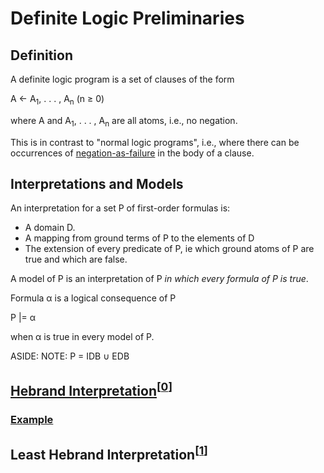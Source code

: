 # Definite Logic Preliminaries

## Definition

A definite logic program is a set of clauses of the form

A ← A<sub>1</sub>, . . . , A<sub>n</sub> (n ≥ 0)

where A and A<sub>1</sub>, . . . , A<sub>n</sub> are all atoms, i.e., no negation.

This is in contrast to "normal logic programs", i.e., where there can be occurrences
of [negation-as-failure](https://en.wikipedia.org/wiki/Negation_as_failure) in the body of a clause.

## Interpretations and Models

An interpretation for a set P of first-order formulas is:

* A domain D.
* A mapping from ground terms of P to the elements of D 
* The extension of every predicate of P, ie which ground atoms of P are true and which are false.

A model of P is an interpretation of P *in which every formula of P is true*.

Formula α is a logical consequence of P

P |= α

when α is true in every model of P.

ASIDE: NOTE: P = IDB ∪ EDB

## [Hebrand Interpretation](https://en.wikipedia.org/wiki/Herbrand_interpretation)<sup>[[0]]</sup>

### [Example](https://en.wikipedia.org/wiki/Herbrand_structure)

## Least Hebrand Interpretation<sup>[[1]]</sup>


[0]: https://www.doc.ic.ac.uk/~mjs/teaching/KnowledgeRep491/Fixpoint_Definite_491-2x1.pdf
[1]: https://books.google.com/books?id=LcOLqodW28EC&pg=PA231#v=onepage&q&f=false
